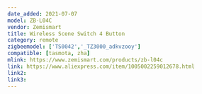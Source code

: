```yaml
---
date_added: 2021-07-07
model: ZB-L04C
vendor: Zemismart
title: Wireless Scene Switch 4 Button
category: remote
zigbeemodel: ['TS0042','_TZ3000_adkvzooy']
compatible: [tasmota, zha]
mlink: https://www.zemismart.com/products/zb-l04c
link: https://www.aliexpress.com/item/1005002259012678.html
link2: 
link3: 
---
```

